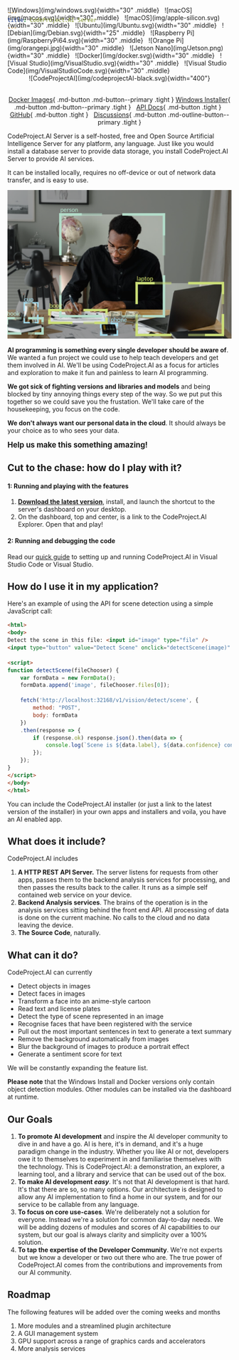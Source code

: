 ```yaml
---
title: CodeProject.AI Server
---
```


<span style='float:right;margin-top:-70px'>
![Windows](img/windows.svg){width="30" .middle} &nbsp;
![macOS](img/macos.svg){width="30" .middle} &nbsp;
![macOS](img/apple-silicon.svg){width="30" .middle} &nbsp;
![Ubuntu](img/Ubuntu.svg){width="30" .middle} &nbsp;
![Debian](img/Debian.svg){width="25" .middle} &nbsp;
![Raspberry Pi](img/RaspberryPi64.svg){width="30" .middle} &nbsp;
![Orange Pi](img/orangepi.jpg){width="30" .middle} &nbsp;
![Jetson Nano](img/Jetson.png){width="30" .middle} &nbsp;
![Docker](img/docker.svg){width="30" .middle} &nbsp;
![Visual Studio](img/VisualStudio.svg){width="30" .middle} &nbsp;
![Visual Studio Code](img/VisualStudioCode.svg){width="30" .middle} 
</span>

<center>
<br>
![CodeProjectAI](img/codeprojectAI-black.svg){width="400"}
<br>
</center>
<br>
<center>

[Docker Images](https://hub.docker.com/r/codeproject/ai-server){ .md-button .md-button--primary .tight }
[Windows Installer](https://www.codeproject.com/ai/latest.aspx){ .md-button .md-button--primary .tight } &nbsp;
[API Docs](./api/api_reference.md){ .md-button .tight } &nbsp;
[GitHub](https://github.com/codeproject/CodeProject.AI-Server){ .md-button .tight } &nbsp;
[Discussions](https://www.codeproject.com/Feature/CodeProjectAI-Discussions.aspx){ .md-button .md-outline-button--primary .tight } 

</center>


CodeProject.AI Server is a self-hosted, free and Open Source Artificial Intelligence Server for any 
platform, any language. Just like you would install a database server to provide data storage, you
install CodeProject.AI Server to provide AI services.

It can be installed locally, requires no off-device or out of network data transfer, and is easy to
use.

![Object detection](img/DetectThings.png "Object detection example")

**AI programming is something every single developer should be aware of**. We wanted a fun project we could use to help teach developers and get them involved in AI. We'll be using CodeProject.AI as a focus for articles and exploration to make it fun and painless to learn AI programming.

**We got sick of fighting versions and libraries and models** and being blocked by tiny annoying things every step of the way. So we put put this together so we could save you the frustation. We'll take care of the housekeeping, you focus on the code.
  
**We don't always want our personal data in the cloud**. It should always be your choice as to who sees your data. 

<big>**Help us make this something amazing!**</big>


## Cut to the chase: how do I play with it?

#### 1: Running and playing with the features

1. [**Download the latest version**](https://www.codeproject.com/ai/latest.aspx), install, and launch the shortcut to the server's dashboard on your desktop.
2. On the dashboard, top and center, is a link to the CodeProject.AI Explorer. Open that and play!

#### 2: Running and debugging the code

Read our [quick guide](./devguide/install_dev.md) to setting up and running CodeProject.AI in Visual Studio Code or Visual Studio.

## How do I use it in my application?

Here's an example of using the API for scene detection using a simple JavaScript call:

``` html
<html>
<body>
Detect the scene in this file: <input id="image" type="file" />
<input type="button" value="Detect Scene" onclick="detectScene(image)" />

<script>
function detectScene(fileChooser) {
    var formData = new FormData();
    formData.append('image', fileChooser.files[0]);

    fetch('http://localhost:32168/v1/vision/detect/scene', {
        method: "POST",
        body: formData
    })
    .then(response => {
        if (response.ok) response.json().then(data => {
            console.log(`Scene is ${data.label}, ${data.confidence} confidence`)
        });
    });
}
</script>
</body>
</html>
```

You can include the CodeProject.AI installer (or just a link to the latest version of the installer) in your own apps and installers and voila, you have an AI enabled app.


## What does it include?

CodeProject.AI includes

1. **A HTTP REST API Server.** The server listens for requests from other apps, passes them to the backend analysis services for processing, and then passes the results back to the caller. It runs as a simple self contained web service on your device.
2. **Backend Analysis services**.  The brains of the operation is in the analysis services sitting behind the front end API. All processing of data is done on the current machine. No calls to the cloud and no data leaving the device.
3. **The Source Code**, naturally.

## What can it do?

CodeProject.AI can currently

- Detect objects in images
- Detect faces in images
- Transform a face into an anime-style cartoon
- Read text and license plates
- Detect the type of scene represented in an image
- Recognise faces that have been registered with the service
- Pull out the most important sentences in text to generate a text summary
- Remove the background automatically from images
- Blur the background of images to produce a portrait effect
- Generate a sentiment score for text

We will be constantly expanding the feature list.

**Please note** that the Windows Install and Docker versions only contain object detection modules. Other modules can be installed via the dashboard at runtime.

## Our Goals

1. **To promote AI development** and inspire the AI developer community to dive in and have a go. AI is here, it's in demand, and it's a huge paradigm change in the industry. Whether you like AI or not, developers owe it to themselves to experiment in and familiarise themselves with the  technology. This is CodeProject.AI: a demonstration, an explorer, a learning tool, and a library and service that can be used out of the box.
2. **To make AI development *easy***. It's not that AI development is that hard. It's that there are so, so many options. Our architecture is designed to allow any AI implementation to find a home in our system, and for our service to be callable from any language.
3. **To focus on core use-cases**. We're deliberately not a solution for everyone. Instead we're a solution for common day-to-day needs. We will be adding dozens of modules and scores of AI capabilities to our system, but our goal is always clarity and simplicity over a 100% solution.
4. **To tap the expertise of the Developer Community**. We're not experts but we know a developer or two out there who are. The true power of CodeProject.AI comes from the contributions and improvements from our AI community.


## Roadmap

The following features will be added over the coming weeks and months

1. More modules and a streamlined plugin architecture
2. A GUI management system
3. GPU support across a range of graphics cards and accelerators
4. More analysis services

